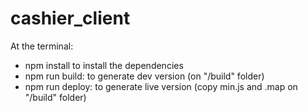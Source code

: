 # cashier_client

At the terminal:

- npm install to install the dependencies
- npm run build: to generate dev version (on "/build" folder)
- npm run deploy: to generate live version (copy min.js and .map on "/build" folder)